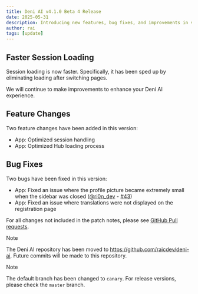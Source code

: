 ```yaml
---
title: Deni AI v4.1.0 Beta 4 Release
date: 2025-05-31
description: Introducing new features, bug fixes, and improvements in version 4.1.0 Beta 4.
author: rai
tags: [update]
---
```


## Faster Session Loading

Session loading is now faster. Specifically, it has been sped up by eliminating loading after switching pages.

We will continue to make improvements to enhance your Deni AI experience.

## Feature Changes

Two feature changes have been added in this version:

- App: Optimized session handling
- App: Optimized Hub loading process

## Bug Fixes

Two bugs have been fixed in this version:

- App: Fixed an issue where the profile picture became extremely small when the sidebar was closed ([@ri0n_dev](https://github.com/ri0n_dev) - [#43](https://github.com/raicdev/deni-ai/pull/43))
- App: Fixed an issue where translations were not displayed on the registration page

For all changes not included in the patch notes, please see [GitHub Pull requests](https://github.com/raicdev/deni-ai/pull/47).

> [!NOTE]
> The Deni AI repository has been moved to https://github.com/raicdev/deni-ai. Future commits will be made to this repository.

> [!NOTE]
> The default branch has been changed to ``canary``. For release versions, please check the ``master`` branch.
